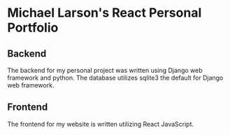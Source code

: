 # Michael Larson's React Personal Portfolio
## Backend
The backend for my personal project was written using Django web framework and python. The database utilizes sqlite3 the default for Django web framework.
## Frontend
The frontend for my website is written utilizing React JavaScript.
